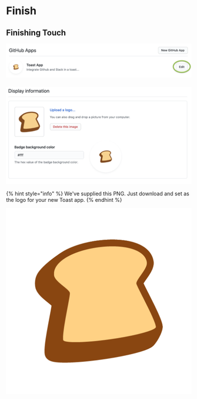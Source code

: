# Finish

## Finishing Touch

![](../../.gitbook/assets/image.png)

### 

![](../../.gitbook/assets/image%20%2812%29.png)

{% hint style="info" %}
We've supplied this PNG. Just download and set as the logo for your new Toast app.
{% endhint %}

![a friendly Toast icon](../../.gitbook/assets/toast-logo-padded-512x.png)

